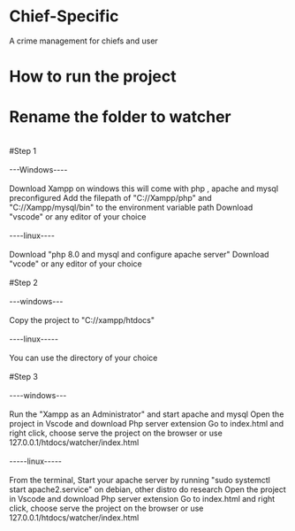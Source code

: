 # Chief-Specific
A crime management for chiefs and user
# How to run the project
# Rename the folder to watcher
<br>
#Step 1
<br>
<br>
---Windows----
<br>
<br>
Download Xampp on windows this will come with php , apache and mysql preconfigured
Add the filepath of "C://Xampp/php" and "C://Xampp/mysql/bin" to the environment  variable path
Download "vscode" or any editor of your choice
<br>
<br>
----linux----
<br>
<br>
Download "php 8.0 and mysql and configure apache server"
Download "vcode" or any editor of your choice
<br>
<br>
#Step 2
<br>
<br>
---windows---
<br>
<br>
Copy the project to "C://xampp/htdocs"
<br>
<br>
----linux-----
<br>
<br>
You can use the directory of your choice
<br>
<br>
#Step 3
<br>
<br>
----windows---
<br>
<br>
Run the "Xampp as an Administrator" and start apache and mysql
Open the project in Vscode and download Php server extension
Go to index.html and right click, choose serve the project on the browser or use 127.0.0.1/htdocs/watcher/index.html
<br>
<br>
-----linux-----
<br>
<br>
From the terminal,
Start your apache server by running "sudo systemctl start apache2.service" on debian, other distro do research
Open the project in Vscode and download Php server extension
Go to index.html and right click, choose serve the project on the browser or use 127.0.0.1/htdocs/watcher/index.html
<br>
<br>
